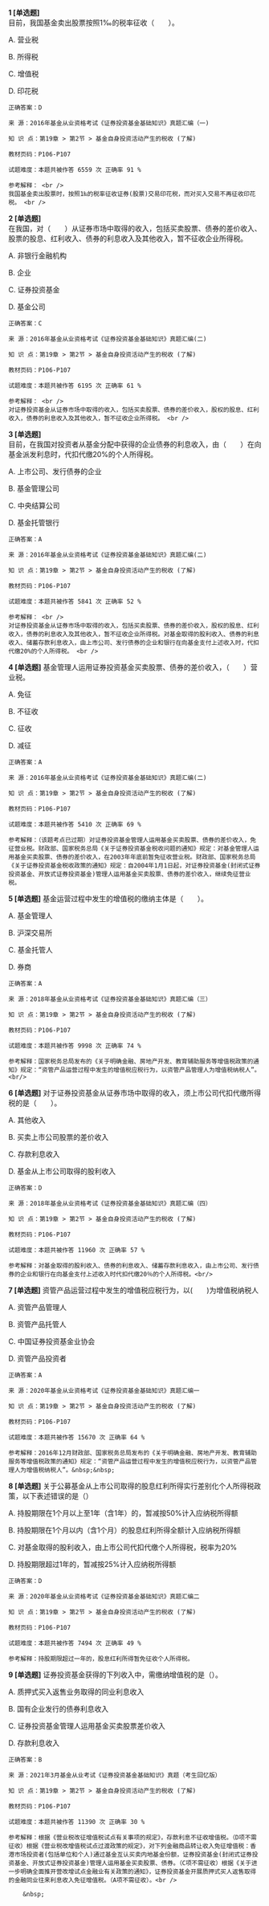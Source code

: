 **1 [单选题]**  <br />
目前，我国基金卖出股票按照1‰的税率征收（　　）。 

A. 营业税

B. 所得税

C. 增值税

D. 印花税 

```
正确答案：D

来 源：2016年基金从业资格考试《证券投资基金基础知识》真题汇编（一)

知 识 点：第19章 > 第2节 > 基金自身投资活动产生的税收 (了解)

教材页码：P106-P107

试题难度：本题共被作答 6559 次 正确率 91 %

参考解释： <br />
我国基金卖出股票时，按照1‰的税率征收证券(股票)交易印花税，而对买入交易不再征收印花税。 <br />

```


**2 [单选题]**  <br />
在我国，对（　　）从证券市场中取得的收入，包括买卖股票、债券的差价收入、股票的股息、红利收入、债券的利息收入及其他收入，暂不征收企业所得税。 

A. 非银行金融机构

B. 企业

C. 证券投资基金

D. 基金公司 

```
正确答案：C

来 源：2016年基金从业资格考试《证券投资基金基础知识》真题汇编(二)

知 识 点：第19章 > 第2节 > 基金自身投资活动产生的税收 (了解)

教材页码：P106-P107

试题难度：本题共被作答 6195 次 正确率 61 %

参考解释： <br />
对证券投资基金从证券市场中取得的收入，包括买卖股票、债券的差价收入，股权的股息、红利收入，债券的利息收入及其他收入，暂不征收企业所得税。 <br />

```


**3 [单选题]**  <br />
目前，在我国对投资者从基金分配中获得的企业债券的利息收入，由（　　）在向基金派发利息时，代扣代缴20%的个人所得税。 

A. 上市公司、发行债券的企业

B. 基金管理公司

C. 中央结算公司

D. 基金托管银行 

```
正确答案：A

来 源：2016年基金从业资格考试《证券投资基金基础知识》真题汇编(二)

知 识 点：第19章 > 第2节 > 基金自身投资活动产生的税收 (了解)

教材页码：P106-P107

试题难度：本题共被作答 5841 次 正确率 52 %

参考解释： <br />
对证券投资基金从证券市场中取得的收入，包括买卖股票、债券的差价收入，股权的股息、红利收入，债券的利息收入及其他收入，暂不征收企业所得税。对基金取得的股利收入、债券的利息收入、储蓄存款利息收入，由上市公司、发行债券的企业和银行在向基金支付上述收入时，代扣代缴20%的个人所得税。 <br />

```


**4 [单选题]** 基金管理人运用证券投资基金买卖股票、债券的差价收入，（&emsp;&emsp;）营业税。 

A. 免征

B. 不征收

C. 征收

D. 减征

```
正确答案：A

来 源：2016年基金从业资格考试《证券投资基金基础知识》真题汇编(二)

知 识 点：第19章 > 第2节 > 基金自身投资活动产生的税收 (了解)

教材页码：P106-P107

试题难度：本题共被作答 5410 次 正确率 69 %

参考解释：（该题考点已过期）对证券投资基金管理人运用基金买卖股票、债券的差价收入，免征营业税。财政部、国家税务总局《关于证券投资基金税收问题的通知》规定：对基金管理人运用基金买卖股票、债券的差价收入，在2003年年底前暂免征收营业税。财政部、国家税务总局《关于证券投资基金税收政策的通知》规定：自2004年1月1日起，对证券投资基金(封闭式证券投资基金、开放式证券投资基金)管理人运用基金买卖股票、债券的差价收入，继续免征营业税。
```


**5 [单选题]** 基金运营过程中发生的增值税的缴纳主体是（　　）。

A. 基金管理人

B. 沪深交易所

C. 基金托管人

D. 券商<br/>

```
正确答案：A

来 源：2018年基金从业资格考试《证券投资基金基础知识》真题汇编（三）

知 识 点：第19章 > 第2节 > 基金自身投资活动产生的税收 (了解)

教材页码：P106-P107

试题难度：本题共被作答 9998 次 正确率 74 %

参考解释：国家税务总局发布的《关于明确金融、房地产开发、教育辅助服务等增值税政策的通知》规定：“资管产品运营过程中发生的增值税应税行为，以资管产品管理人为增值税纳税人”。<br/>
```


**6 [单选题]** 对于证券投资基金从证券市场中取得的收入，须上市公司代扣代缴所得税的是（　　）。

A. 其他收入

B. 买卖上市公司股票的差价收入

C. 存款利息收入

D. 基金从上市公司取得的股利收入<br/>

```
正确答案：D

来 源：2018年基金从业资格考试《证券投资基金基础知识》真题汇编（四）

知 识 点：第19章 > 第2节 > 基金自身投资活动产生的税收 (了解)

教材页码：P106-P107

试题难度：本题共被作答 11960 次 正确率 57 %

参考解释：对基金取得的股利收入、债券的利息收入、储蓄存款利息收入，由上市公司、发行债券的企业和银行在向基金支付上述收入时代扣代缴20％的个人所得税。<br/>
```


**7 [单选题]** 资管产品运营过程中发生的增值税应税行为，以(&emsp;&emsp;)为增值税纳税人

A. 资管产品管理人

B. 资管产品托管人

C. 中国证券投资基金业协会

D. 资管产品投资者

```
正确答案：A

来 源：2020年基金从业资格考试《证券投资基金基础知识》真题汇编一

知 识 点：第19章 > 第2节 > 基金自身投资活动产生的税收 (了解)

教材页码：P106-P107

试题难度：本题共被作答 15670 次 正确率 64 %

参考解释：2016年12月财政部、国家税务总局发布的《关于明确金融、房地产开发、教育辅助服务等增值税政策的通知》规定：“资管产品运营过程中发生的增值税应税行为，以资管产品管理人为增值税纳税人”。&nbsp;&nbsp;
```


**8 [单选题]** 关于公募基金从上市公司取得的股息红利所得实行差别化个人所得税政策，以下表述错误的是（）

A. 持股期限在1个月以上至1年（含1年）的，暂减按50%计入应纳税所得额

B. 持股期限在1个月以内（含1个月）的股息红利所得全额计入应纳税所得额

C. 对基金取得的股利收入，由上市公司代扣代缴个人所得税，税率为20%

D. 持股期限超过1年的，暂减按25%计入应纳税所得额&nbsp;&nbsp;

```
正确答案：D

来 源：2020年基金从业资格考试《证券投资基金基础知识》真题汇编二

知 识 点：第19章 > 第2节 > 基金自身投资活动产生的税收 (了解)

教材页码：P106-P107

试题难度：本题共被作答 7494 次 正确率 49 %

参考解释：持股期限超过一年的，股息红利所得暂免征收个人所得税。
```


**9 [单选题]** 证券投资基金获得的下列收入中，需缴纳增值税的是（）。

A. 质押式买入返售业务取得的同业利息收入

B. 国有企业发行的债券利息收入

C. 证券投资基金管理人运用基金买卖股票差价收入

D. 存款利息收入

```
正确答案：B

来 源：2021年3月基金从业考试《证券投资基金基础知识》真题（考生回忆版）

知 识 点：第19章 > 第2节 > 基金自身投资活动产生的税收 (了解)

教材页码：P106-P107

试题难度：本题共被作答 11390 次 正确率 30 %

参考解释：根据《营业税改征增值税试点有关事项的规定》，存款利息不征收增值税。（D项不需征收）根据《营业税改增值税试点过渡政策的规定》，对下列金融商品转让收入免征增值税：香港市场投资者(包括单位和个人)通过基金互认买卖内地基金份额，证券投资基金(封闭式证券投资基金、开放式证券投资基金)管理人运用基金买卖股票、债券。（C项不需征收）根据《关于进一步明确全面推开营改增试点金融业有关政策的通知》，证券投资基金开展质押式买人返售取得的金融同业往来利息收入免征增值税。（A项不需征收）。<br />

	&nbsp;

```

